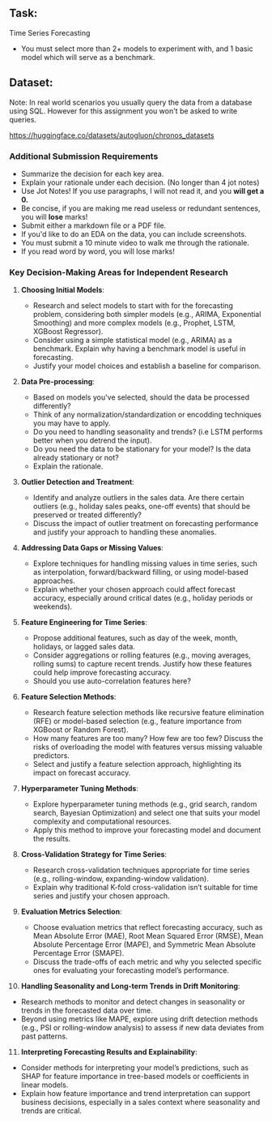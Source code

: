 ## Task:

Time Series Forecasting

- You must select more than 2+ models to experiment with, and 1 basic model which will serve as a benchmark. 

## Dataset:

Note: In real world scenarios you usually query the data from a database using SQL. However for this assignment you won't be asked to write queries.

https://huggingface.co/datasets/autogluon/chronos_datasets

### Additional Submission Requirements

- Summarize the decision for each key area.
- Explain your rationale under each decision. (No longer than 4 jot notes)
- Use Jot Notes! If you use paragraphs, I will not read it, and you **will get a 0.**
- Be concise, if you are making me read useless or redundant sentences, you will **lose** marks!
- Submit either a markdown file or a PDF file.
- If you'd like to do an EDA on the data, you can include screenshots.
- You must submit a 10 minute video to walk me through the rationale. 
- If you read word by word, you will lose marks!


### Key Decision-Making Areas for Independent Research

1. **Choosing Initial Models**:
   - Research and select models to start with for the forecasting problem, considering both simpler models (e.g., ARIMA, Exponential Smoothing) and more complex models (e.g., Prophet, LSTM, XGBoost Regressor).
   - Consider using a simple statistical model (e.g., ARIMA) as a benchmark. Explain why having a benchmark model is useful in forecasting.
   - Justify your model choices and establish a baseline for comparison.

2. **Data Pre-processing**:
   - Based on models you've selected, should the data be processed differently?
   - Think of any normalization/standardization or encodding techniques you may have to apply.
   - Do you need to handling seasonality and trends? (i.e  LSTM performs better when you detrend the input).
   - Do you need the data to be stationary for your model? Is the data already stationary or not? 
   - Explain the rationale.

3. **Outlier Detection and Treatment**:
   - Identify and analyze outliers in the sales data. Are there certain outliers (e.g., holiday sales peaks, one-off events) that should be preserved or treated differently?
   - Discuss the impact of outlier treatment on forecasting performance and justify your approach to handling these anomalies.

4. **Addressing Data Gaps or Missing Values**:
   - Explore techniques for handling missing values in time series, such as interpolation, forward/backward filling, or using model-based approaches.
   - Explain whether your chosen approach could affect forecast accuracy, especially around critical dates (e.g., holiday periods or weekends).

5. **Feature Engineering for Time Series**:
   - Propose additional features, such as day of the week, month, holidays, or lagged sales data.
   - Consider aggregations or rolling features (e.g., moving averages, rolling sums) to capture recent trends. Justify how these features could help improve forecasting accuracy.
   - Should you use auto-correlation features here?

6. **Feature Selection Methods**:
   - Research feature selection methods like recursive feature elimination (RFE) or model-based selection (e.g., feature importance from XGBoost or Random Forest).
   - How many features are too many? How few are too few? Discuss the risks of overloading the model with features versus missing valuable predictors.
   - Select and justify a feature selection approach, highlighting its impact on forecast accuracy.

7. **Hyperparameter Tuning Methods**:
   - Explore hyperparameter tuning methods (e.g., grid search, random search, Bayesian Optimization) and select one that suits your model complexity and computational resources.
   - Apply this method to improve your forecasting model and document the results.

8. **Cross-Validation Strategy for Time Series**:
   - Research cross-validation techniques appropriate for time series (e.g., rolling-window, expanding-window validation).
   - Explain why traditional K-fold cross-validation isn’t suitable for time series and justify your chosen approach.

9. **Evaluation Metrics Selection**:
   - Choose evaluation metrics that reflect forecasting accuracy, such as Mean Absolute Error (MAE), Root Mean Squared Error (RMSE), Mean Absolute Percentage Error (MAPE), and Symmetric Mean Absolute Percentage Error (SMAPE).
   - Discuss the trade-offs of each metric and why you selected specific ones for evaluating your forecasting model’s performance.

10. **Handling Seasonality and Long-term Trends in Drift Monitoring**:
   - Research methods to monitor and detect changes in seasonality or trends in the forecasted data over time.
   - Beyond using metrics like MAPE, explore using drift detection methods (e.g., PSI or rolling-window analysis) to assess if new data deviates from past patterns.

11. **Interpreting Forecasting Results and Explainability**:
   - Consider methods for interpreting your model’s predictions, such as SHAP for feature importance in tree-based models or coefficients in linear models.
   - Explain how feature importance and trend interpretation can support business decisions, especially in a sales context where seasonality and trends are critical.

